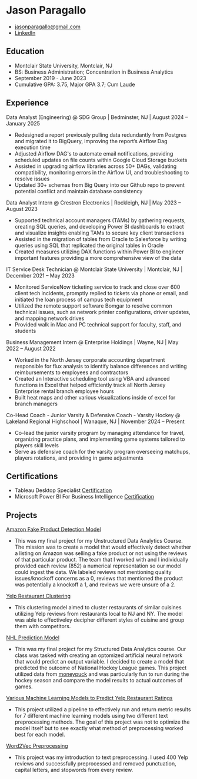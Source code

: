 # Jason Paragallo
- jasonparagallo@gmail.com
- [LinkedIn](https://www.linkedin.com/in/jason-paragallo/)

## Education
- Montclair State University, Montclair, NJ
- BS: Business Administration; Concentration in Business Analytics
- September 2019 - June 2023
- Cumulative GPA: 3.75, Major GPA 3.7; Cum Laude

## Experience

Data Analyst (Engineering) @ SDG Group | Bedminster, NJ | August 2024 – January 2025
- Redesigned a report previously pulling data redundantly from Postgres and migrated it to BigQuery, improving the report’s Airflow Dag execution time
- Adjusted Airflow DAG's to automate email notifications, providing scheduled updates on file counts within Google Cloud Storage buckets
- Assisted in upgrading airflow libraries across 50+ DAGs, validating compatibility, monitoring errors in the Airflow UI, and troubleshooting to resolve issues
- Updated 30+ schemas from Big Query into our Github repo to prevent potential conflict and maintain database consistency

Data Analyst Intern @ Crestron Electronics | Rockleigh, NJ | May 2023 – August 2023
- Supported technical account managers (TAMs) by gathering requests, creating SQL queries, and developing Power BI dashboards to extract and visualize insights enabling TAMs to secure key client transactions
- Assisted in the migration of tables from Oracle to Salesforce by writing queries using SQL that replicated the original tables in Oracle 
- Created measures utilizing DAX functions within Power BI to engineer important features providing a more comprehensive view of the data

IT Service Desk Technician @ Montclair State University | Montclair, NJ | December 2021 – May 2023
- Monitored ServiceNow ticketing service to track and close over 600 client tech incidents, promptly replied to tickets via phone or email, and initiated the loan process of campus tech equipment
- Utilized the remote support software Bomgar to resolve common technical issues, such as network printer configurations, driver updates, and mapping network drives
- Provided walk in Mac and PC technical support for faculty, staff, and students

Business Management Intern @ Enterprise Holdings | Wayne, NJ | May 2022 – August 2022
- Worked in the North Jersey corporate accounting department responsible for flux analysis to identify balance differences and writing reimbursements to employees and contractors
- Created an Interactive scheduling tool using VBA and advanced functions in Excel that helped efficiently track all North Jersey Enterprise rental branch employee hours
- Built heat maps and other various visualizations inside of excel for branch managers

Co-Head Coach - Junior Varsity & Defensive Coach - Varsity Hockey @ Lakeland Regional Highschool | Wanaque, NJ | November 2024 – Present
- Co-lead the junior varsity program by managing attendance for travel, organizing practice plans, and implementing game systems tailored to players skill levels 
- Serve as defensive coach for the varsity program overseeing matchups, players rotations, and providing in game adjustments 

## Certifications
- Tableau Desktop Specialist [Certification](https://www.credly.com/badges/cf4bf743-45dc-409d-8784-00eecaf84855/public_url)
- Microsoft Power BI For Business Intelligence [Certification](https://udemy-certificate.s3.amazonaws.com/pdf/UC-6c9c8345-8352-4e01-b066-a167d1f86920.pdf)

## Projects
[Amazon Fake Product Detection Model](/assets/Amazon_Fake_Product_Model.ipynb)
- This was my final project for my Unstructured Data Analytics Course. The mission was to create a model that would effectively detect whether a listing on Amazon was selling a fake product or not using the reviews of that particular product. The team that I worked with and I individually provided each review (852) a numerical representation so our model could ingest the data. We labeled reviews not mentioning quality issues/knockoff concerns as a 0, reviews that mentioned the product was potentially a knockoff a 1, and reviews we were unsure of a 2.
    
[Yelp Restaurant Clustering](/assets/Clustering_Model.ipynb)
- This clustering model aimed to cluster restaurants of similar cuisines utilizing Yelp reviews from restaurants local to NJ and NY. The model was able to effectiveley decipher different styles of cuisine and group them with competitors.
  
[NHL Prediction Model](/assets/NHL_Prediction_Model.ipynb)
- This was my final project for my Structured Data Analytics course. Our class was tasked with creating an optomized artificial neural network that would predict an output variable. I decided to create a model that predicted the outcome of National Hockey League games. This project utilized data from [moneypuck](https://moneypuck.com/) and was particularly fun to run during the hockey season and compare the model results to actual outcomes of games.

[Various Machine Learning Models to Predict Yelp Restaurant Ratings](/assets/Preprocessing+LogisticRegression,SupportVectorMachine,DecisionTree,RandomForest,AdaBoost,NeuralNetwork,NaiveBayes.ipynb)
- This project utilized a pipeline to effectively run and return metric results for 7 different machine learning models using two different text preprocessing methods. The goal of this project was not to optimize the model itself but to see exactly what method of preprocessing worked best for each model.

[Word2Vec Preprocessing](/assets/Word2Vec_Model.ipynb)
- This project was my introduction to text preprocessing. I used 400 Yelp reviews and successfully preprocessed and removed punctuation, capital letters, and stopwords from every review.
